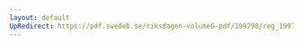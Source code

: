 ```yaml
---
layout: default
UpRedirect: https://pdf.swedeb.se/riksdagen-volumeG-pdf/199798/reg_199798/reg_199798_0419.pdf
---
```

